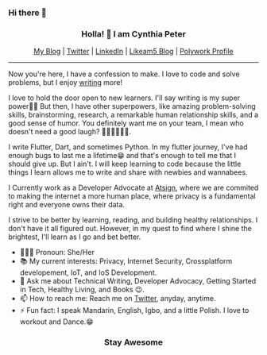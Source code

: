 ### Hi there 👋

<!--
**CynthiaPeter/CynthiaPeter** is a ✨ _special_ ✨ repository because its `README.md` (this file) appears on your GitHub profile.


- 🔭 I’m currently working on ...
- 🌱 I’m currently learning ...
- 👯 I’m looking to collaborate on ...
- 🤔 I’m looking for help with ...
- 💬 Ask me about ...
- 📫 How to reach me: ...
- 😄 Pronouns: ...
- ⚡ Fun fact: ...
-->


<h3 align="center"> Holla! 👋  I am Cynthia Peter </h3>

<p align="center">
  <a href="https://cynthiapeter.com">My Blog</a> |
  <a href="https://twitter.com/iamCynthiaPeter">Twitter</a> |
  <a href="https://www.linkedin.com/in/cynthiapeter/">LinkedIn</a> |
  <a href="https://likeamfive.tech/">Likeam5 Blog</a> |
  <a href="https://www.polywork.com/iamcynthiapeter/">Polywork Profile</a>
</p>

---

Now you're here, I have a confession to make. I love to code and solve problems, but I enjoy [writing](https://medium.com/@musingsthengrowth) more!

I love to hold the door open to new learners. I'll say writing is my super power💪🏿 But then, I have other superpowers, like amazing problem-solving skills, brainstorming, research, a remarkable human relationship skills, and a good sense of humor. You definitely want me on your team, I mean who doesn't need a good laugh? 🤷🏿‍♀️🤷🏿‍♀️.

I write Flutter, Dart, and sometimes Python. In my flutter journey, I've had enough bugs to last me a lifetime😁 and that's enough to tell me that I should give up. But I ain't. I will keep learning to code because the little things I learn allows me to write and share with newbies and wannabees. 

I Currently work as a Developer Advocate at [Atsign](https://atsign.com/), where we are commited to making the internet a more human place, where privacy is a fundamental right and everyone owns their data.

I strive to be better by learning, reading, and building healthy relationships. I don't have it all figured out. However, in my quest to find where I shine the brightest, I'll learn as I go and bet better.

- 👩🏾‍💻 Pronoun: She/Her
- 📚 My current interests: Privacy, Internet Security, Crossplatform developement, IoT, and IoS Development.
- 💬 Ask me about Technical Writing, Developer Advocacy, Getting Started in Tech, Healthy Living, and Books 😉.
- 📫 How to reach me: Reach me on [Twitter](https://twitter.com/iamCynthiaPeter), anyday, anytime.
- ⚡ Fun fact: I speak Mandarin, English, Igbo, and a little Polish. I love to workout and Dance.😁

<h3 align="center"> Stay Awesome </h3>
